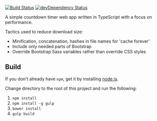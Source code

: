 [![Build Status](https://travis-ci.org/davidleston/timer.svg?branch=master)](https://travis-ci.org/davidleston/timer)
[![devDependency Status](https://david-dm.org/davidleston/timer/dev-status.svg)](https://david-dm.org/davidleston/timer#info=devDependencies)

A simple countdown timer web app written in TypeScript with a focus on performance.

Tactics used to reduce download size:
* Minification, concatenation, hashes in file names for 'cache forever' 
* Include only needed parts of Bootstrap
* Override Bootstrap Sass variables rather than override CSS styles

## Build

If you don't already have `npm`, get it by installing [node.js](http://nodejs.org/).

Change directory to the root of this project and run the following:

1. `npm install`
2. `npm install -g gulp`
3. `bower install`
4. `gulp build`
